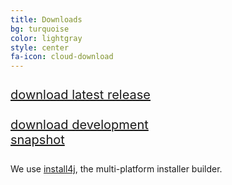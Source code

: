 ```yaml
---
title: Downloads
bg: turquoise
color: lightgray
style: center
fa-icon: cloud-download
---
```



<div style="position: relative; top: -12px; display: table; margin: 0px auto; font-size:20px;">
  <div style="width: 300px; float:left;" class="center">
    <a href="http://www.fosshub.com/JabRef.html"><i class="fa fa-cloud-download fa-5x"></i><br />download latest release</a>
  </div>

  <div style="width: 300px; overflow: hidden;">
    <a href="http://builds.jabref.org/master/"><i class="fa fa-flask fa-5x"></i><br />download development snapshot</a>
  </div>
</div>

We use [install4j], the multi-platform installer builder.

  [install4j]: https://www.ej-technologies.com/products/install4j/overview.html
